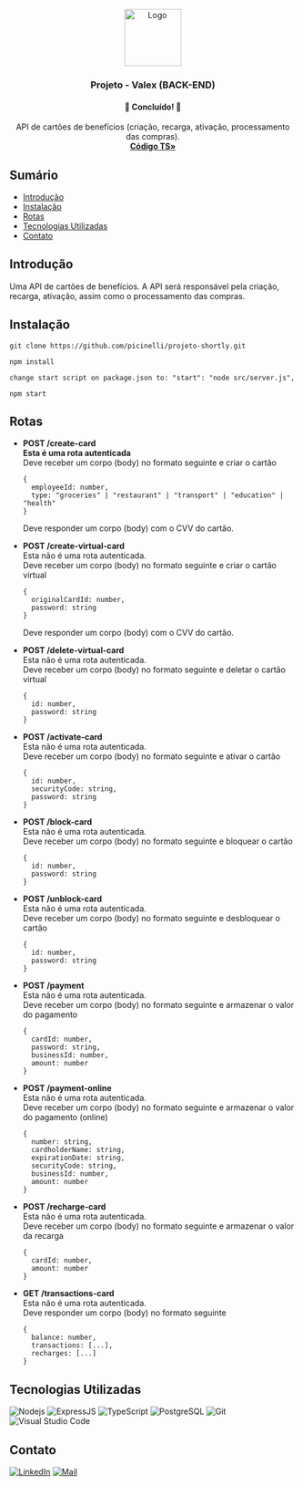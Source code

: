 <div id="top"></div>
<!-- PROJECT LOGO -->
<br />
<div align="center">
  <a href="https://github.com/picinelli/projeto-valex">
    <img src="https://notion-emojis.s3-us-west-2.amazonaws.com/prod/svg-twitter/1f355.svg" alt="Logo" width="100">
  </a>

<h3 align="center">Projeto - Valex (BACK-END)</h3>
  <h4 align="center"> 
	🚀 Concluído! 🚀
  </h4>
  <p align="center">
    API de cartões de benefícios (criação, recarga, ativação, processamento das compras).
    <br />
    <a href="https://github.com/picinelli/projeto-valex/tree/main/src"><strong>Código TS»</strong></a>
</div>

## Sumário

- [Introdução](#introdução)
- [Instalação](#instalação)
- [Rotas](#rotas)
- [Tecnologias Utilizadas](#tecnologias)
- [Contato](#contato)

## Introdução

Uma API de cartões de benefícios. A API será responsável pela criação, recarga, ativação, assim como o processamento das compras.

## Instalação

```
git clone https://github.com/picinelli/projeto-shortly.git

npm install

change start script on package.json to: "start": "node src/server.js",

npm start

```

## Rotas

- **POST /create-card** </br>
  **Esta é uma rota autenticada** </br>
  Deve receber um corpo (body) no formato seguinte e criar o cartão 
  ```
  {
    employeeId: number,
    type: "groceries" | "restaurant" | "transport" | "education" | "health"
  }
	```
  Deve responder um corpo (body) com o CVV do cartão.

- **POST /create-virtual-card** </br>
  Esta não é uma rota autenticada. </br>
  Deve receber um corpo (body) no formato seguinte e criar o cartão virtual 
  ```
  {
    originalCardId: number,
    password: string
  }
	```
  Deve responder um corpo (body) com o CVV do cartão.
  
- **POST /delete-virtual-card** </br>
  Esta não é uma rota autenticada. </br>
  Deve receber um corpo (body) no formato seguinte e deletar o cartão virtual 
  ```
  {
    id: number,
    password: string
  }
	```

- **POST /activate-card** </br>
  Esta não é uma rota autenticada. </br>
  Deve receber um corpo (body) no formato seguinte e ativar o cartão 
  ```
  {
    id: number,
    securityCode: string,
    password: string
  }
	```
	
- **POST /block-card** </br>
  Esta não é uma rota autenticada. </br>
  Deve receber um corpo (body) no formato seguinte e bloquear o cartão 
  ```
  {
    id: number,
    password: string
  }
	```
	
- **POST /unblock-card** </br>
  Esta não é uma rota autenticada. </br>
  Deve receber um corpo (body) no formato seguinte e desbloquear o cartão 
  ```
  {
    id: number,
    password: string
  }
	```
	
- **POST /payment** </br>
  Esta não é uma rota autenticada. </br>
  Deve receber um corpo (body) no formato seguinte e armazenar o valor do pagamento 
  ```
  {
    cardId: number,
    password: string,
    businessId: number,
    amount: number
  }
	```
	
- **POST /payment-online** </br>
  Esta não é uma rota autenticada. </br>
  Deve receber um corpo (body) no formato seguinte e armazenar o valor do pagamento (online)
  ```
  {
    number: string,
    cardholderName: string,
    expirationDate: string,
    securityCode: string,
    businessId: number,
    amount: number
  }
	```
	
- **POST /recharge-card** </br>
  Esta não é uma rota autenticada. </br>
  Deve receber um corpo (body) no formato seguinte e armazenar o valor da recarga
  ```
  {
    cardId: number,
    amount: number
  }
	```
	
- **GET /transactions-card** </br>
  Esta não é uma rota autenticada. </br>
  Deve responder um corpo (body) no formato seguinte
  ```
  {
    balance: number,
    transactions: [...],
    recharges: [...]
  }
	```


## Tecnologias Utilizadas
 
![Nodejs](https://img.shields.io/badge/Node.js-43853D?style=for-the-badge&logo=node.js&logoColor=white)
![ExpressJS](https://img.shields.io/badge/Express.js-404D59?style=for-the-badge)
![TypeScript](https://img.shields.io/badge/TypeScript-007ACC?style=for-the-badge&logo=typescript&logoColor=white)
![PostgreSQL](https://img.shields.io/badge/PostgreSQL-316192?style=for-the-badge&logo=postgresql&logoColor=white)
![Git](https://img.shields.io/badge/git-%23F05033.svg?style=for-the-badge&logo=git&logoColor=white)
![Visual Studio Code](https://img.shields.io/badge/Visual%20Studio%20Code-0078d7.svg?style=for-the-badge&logo=visual-studio-code&logoColor=white)

<!-- CONTACT -->

## Contato

[![LinkedIn][linkedin-shield]][linkedin-url]
[![Mail][mail-shield]][mail-url]

<!-- MARKDOWN LINKS & IMAGES -->
<!-- https://www.markdownguide.org/basic-syntax/#reference-style-links -->

[linkedin-shield]: https://img.shields.io/badge/-LinkedIn-black.svg?style=for-the-badge&logo=linkedin&colorB=blue
[linkedin-url]: https://www.linkedin.com/in/pedro-ivo-brum-cinelli//
[mail-shield]: https://img.shields.io/badge/Gmail-D14836?style=for-the-badge&logo=gmail&logoColor=white
[mail-url]: mailto:cinelli.dev@gmail.com

